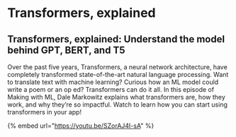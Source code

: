 # Transformers, explained

## Transformers, explained: Understand the model behind GPT, BERT, and T5

Over the past five years, Transformers, a neural network architecture, have completely transformed state-of-the-art natural language processing. Want to translate text with machine learning? Curious how an ML model could write a poem or an op ed? Transformers can do it all. In this episode of Making with ML, Dale Markowitz explains what transformers are, how they work, and why they’re so impactful. Watch to learn how you can start using transformers in your app!

{% embed url="https://youtu.be/SZorAJ4I-sA" %}
